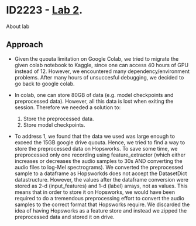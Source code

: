 
# ID2223 - [Lab 2](https://github.com/ID2223KTH/id2223kth.github.io/tree/master/assignments/lab2). 

About lab

## Approach

- Given the quouta limitation on Google Colab, we tried to migrate the given colab notebook to Kaggle, since one can access 40 hours of GPU instead of 12. However, we encountered many dependency/environment problems. After many hours of unsuccesful debugging, we decided to go back to google colab.
- In colab, one can store 80GB of data (e.g. model checkpoints and preprocessed data). However, all this data is lost when exiting the session. Therefore we needed a solution to:
  1. Store the preprocessed data.
  2. Store model checkpoints.

- To address 1, we found that the data we used was large enough to exceed the 15GB google drive quouta. Hence, we tried to find a way to store the preprocessed data on Hopsworks. To save some time, we preprocessed only one recording using feature_extractor (which either increases or decreases the audio samples to 30s AND converting the audio files to log-Mel spectrograms). We converted the preprocessed sample to a dataframe as Hopsworkds does not accept the DatasetDict datastructure. However, the values after the dataframe conversion were stored as 2-d (input_features) and 1-d (label) arrays, not as values. This means that in order to store it on Hopsworks, we would have been required to do a tremendous preprocessing effort to convert the audio samples to the correct format that Hopsworks require. We discarded the idea of having Hopsworks as a feature store and instead we zipped the preprocessed data and stored it on drive.
 
